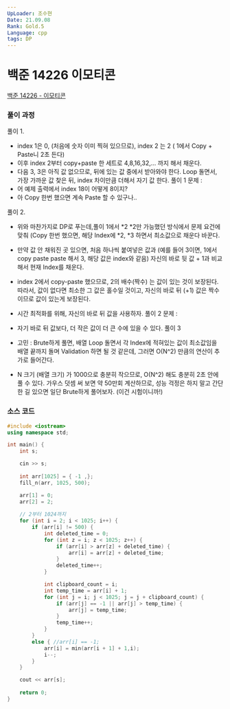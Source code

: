 ```yaml
---
UpLoader: 조수현  
Date: 21.09.08  
Rank: Gold.5  
Language: cpp  
tags: DP  
---
```


# 백준 14226 이모티콘  
  
[백준 14226 - 이모티콘](https://www.acmicpc.net/problem/14226)  
  
### 풀이 과정   
  
풀이 1.
- index 1은 0, (처음에 숫자 이미 찍혀 있으므로), index 2 는 2 ( 1에서 Copy + Paste니 2초 든다)
- 이후 index 2부터 copy+paste 한 세트로 4,8,16,32,... 까지 해서 채운다.
- 다음 3, 3은 아직 값 없으므로, 뒤에 있는 값 중에서 받아와야 한다. Loop 돌면서, 가장 가까운 값 찾은 뒤, index 차이만큼 더해서 자기 값 한다.
풀이 1 문제 :
- 어 예제 출력에서 index 18이 어떻게 8이지?
- 아 Copy 한번 했으면 계속 Paste 할 수 있구나..

풀이 2.
- 위와 마찬가지로 DP로 푸는데,풀이 1에서 *2 *2만 가능했던 방식에서 문제 요건에 맞춰 (Copy 한번 했으면, 해당 Index에 *2, *3 하면서 최소값으로 채운다 바꾼다.
- 만약 값 안 채워진 곳 있으면, 처음 하나씩 붙여넣은 값과 (예를 들어 3이면, 1에서 copy paste paste 해서 3, 해당 값은 index와 같음) 자신의 바로 뒷 값 + 1과 비교해서 현재 Index를 채운다.
- index 2에서 copy-paste 했으므로, 2의 배수(짝수) 는 값이 있는 것이 보장된다. 따라서, 값이 없다면 최소한 그 값은 홀수일 것이고, 자신의 바로 뒤 (+1) 값은 짝수이므로 값이 있는게 보장된다.
- 시간 최적화를 위해, 자신의 바로 뒤 값을 사용하자.
풀이 2 문제 :
- 자기 바로 뒤 값보다, 더 작은 값이 더 큰 수에 있을 수 있다.
풀이 3
- 고민 : Brute하게 풀면, 배열 Loop 돌면서 각 Index에 적혀있는 값이 최소값임을 배열 끝까지 돌며 Validation 하면 될 것 같은데, 그러면 O(N^2) 만큼의 연산이 추가로 들어간다.

- N 크기 (배열 크기) 가 1000으로 충분히 작으므로, O(N^2) 해도 충분히 2초 안에 풀 수 있다. 가우스 덧셈 써 보면 약 50만회 계산하므로, 성능 걱정은 하지 말고 간단한 길 있으면 일단 Brute하게 풀어보자. (이건 시험이니까!)
  
### 소스 코드
  
```cpp
#include <iostream>
using namespace std;

int main() {
	int s;

	cin >> s;
	
	int arr[1025] = { -1 ,};
	fill_n(arr, 1025, 500);

	arr[1] = 0;
	arr[2] = 2;
	
	// 2부터 1024까지
	for (int i = 2; i < 1025; i++) {
		if (arr[i] != 500) {
			int deleted_time = 0;
			for (int z = i; z < 1025; z++) {
				if (arr[i] > arr[z] + deleted_time) {
					arr[i] = arr[z] + deleted_time;
				}
				deleted_time++;
			}

			int clipboard_count = i;
			int temp_time = arr[i] + 1;
			for (int j = i; j < 1025; j = j + clipboard_count) {
				if (arr[j] == -1 || arr[j] > temp_time) {
					arr[j] = temp_time;
				}
				temp_time++;
			}
		}
		else { //arr[i] == -1;
			arr[i] = min(arr[i + 1] + 1,i);
			i--;
		}
	}

	cout << arr[s];
	
	return 0;
}

```